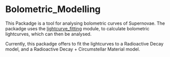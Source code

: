 # Bolometric_Modelling

This Packadge is a tool for analysing bolometric curves of Supernovae.
The packadge uses the [lightcurve_fitting](griffin-h/lightcurve_fitting) module, to calculate bolometric lightcurves, which can then be analysed.

Currently, this packadge offers to fit the lightcurves to a Radioactive Decay model, and a Radioactive Decay + Circumstellar Material model.
